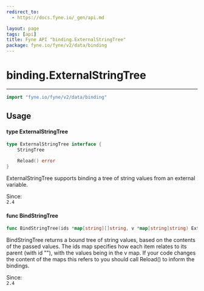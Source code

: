 ```yaml
---
redirect_to:
  - https://docs.fyne.io/_gen/api.md

layout: page
tags: [api]
title: Fyne API "binding.ExternalStringTree"
package: fyne.io/fyne/v2/data/binding
---
```

# binding.ExternalStringTree
---
```go
import "fyne.io/fyne/v2/data/binding"
```

## Usage

#### type ExternalStringTree

```go
type ExternalStringTree interface {
	StringTree

	Reload() error
}
```

ExternalStringTree supports binding a tree of string values from an external variable.


<div class="since">Since: <code>
2.4</code></div>

#### func  BindStringTree

```go
func BindStringTree(ids *map[string][]string, v *map[string]string) ExternalStringTree
```
BindStringTree returns a bound tree of string values, based on the contents of the passed values. The ids map specifies how each item relates to its parent (with id ""), with the values being in the v map. If your code changes the content of the maps this refers to you should call Reload() to inform the bindings.


<div class="since">Since: <code>
2.4</code></div>
